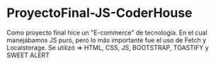 # ProyectoFinal-JS-CoderHouse
Como proyecto final hice un "E-commerce" de tecnología. En el cual manejábamos JS puro, pero lo más importante fue el uso de Fetch y Localstorage.
Se utilizó => HTML, CSS, JS, BOOTSTRAP, TOASTIFY y SWEET ALERT
